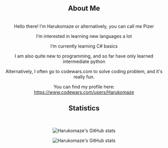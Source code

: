<div align="center">

   ## About Me
<br>
Hello there! I’m Harukomaze or alternatively, you can call me Pizer

I’m interested in learning new languages a lot

I’m currently learning C# basics

I am also quite new to programming, and so far have only learned intermediate python

Alternatively, I often go to codewars.com to solve coding problem, and it's really fun.

You can find my profile here: <br> https://www.codewars.com/users/Harukomaze
<br>

## Statistics <br>
<br>
   
![Harukomaze's GitHub stats](https://github-readme-streak-stats.herokuapp.com?user=Harukomaze&theme=prussian&ring=DA61DD&dates=D3DDAD&fire=DD8D5D&sideLabels=DDD441&stroke=DD9D9D&sideNums=DDDDDD&currStreakNum=BADBDD&border=DDD38E&currStreakLabel=DDCD24)

![Harukomaze's GitHub stats](https://github-readme-stats.vercel.app/api?username=Harukomaze&show_icons=true&theme=dark)



</div>


<!---
Harukomaze/Harukomaze is a ✨ special ✨ repository because its `README.md` (this file) appears on your GitHub profile.
You can click the Preview link to take a look at your changes.
--->
